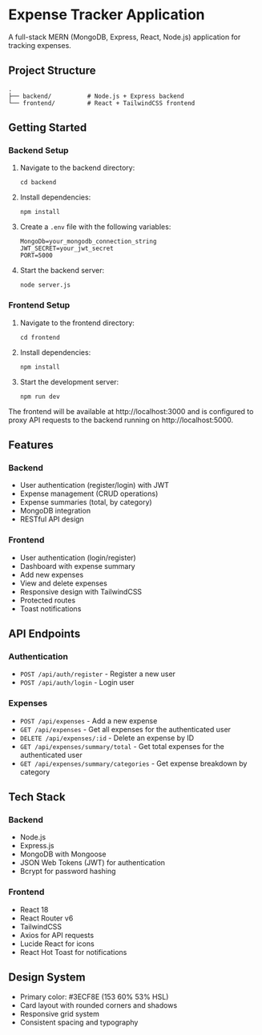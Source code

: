 # Expense Tracker Application

A full-stack MERN (MongoDB, Express, React, Node.js) application for tracking expenses.

## Project Structure

```
.
├── backend/          # Node.js + Express backend
└── frontend/         # React + TailwindCSS frontend
```

## Getting Started

### Backend Setup

1. Navigate to the backend directory:
   ```
   cd backend
   ```

2. Install dependencies:
   ```
   npm install
   ```

3. Create a `.env` file with the following variables:
   ```
   MongoDb=your_mongodb_connection_string
   JWT_SECRET=your_jwt_secret
   PORT=5000
   ```

4. Start the backend server:
   ```
   node server.js
   ```

### Frontend Setup

1. Navigate to the frontend directory:
   ```
   cd frontend
   ```

2. Install dependencies:
   ```
   npm install
   ```

3. Start the development server:
   ```
   npm run dev
   ```

The frontend will be available at http://localhost:3000 and is configured to proxy API requests to the backend running on http://localhost:5000.

## Features

### Backend
- User authentication (register/login) with JWT
- Expense management (CRUD operations)
- Expense summaries (total, by category)
- MongoDB integration
- RESTful API design

### Frontend
- User authentication (login/register)
- Dashboard with expense summary
- Add new expenses
- View and delete expenses
- Responsive design with TailwindCSS
- Protected routes
- Toast notifications

## API Endpoints

### Authentication
- `POST /api/auth/register` - Register a new user
- `POST /api/auth/login` - Login user

### Expenses
- `POST /api/expenses` - Add a new expense
- `GET /api/expenses` - Get all expenses for the authenticated user
- `DELETE /api/expenses/:id` - Delete an expense by ID
- `GET /api/expenses/summary/total` - Get total expenses for the authenticated user
- `GET /api/expenses/summary/categories` - Get expense breakdown by category

## Tech Stack

### Backend
- Node.js
- Express.js
- MongoDB with Mongoose
- JSON Web Tokens (JWT) for authentication
- Bcrypt for password hashing

### Frontend
- React 18
- React Router v6
- TailwindCSS
- Axios for API requests
- Lucide React for icons
- React Hot Toast for notifications

## Design System

- Primary color: #3ECF8E (153 60% 53% HSL)
- Card layout with rounded corners and shadows
- Responsive grid system
- Consistent spacing and typography